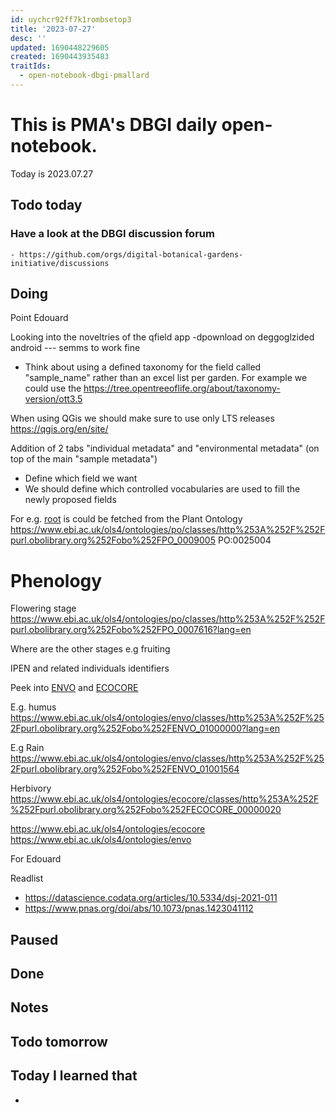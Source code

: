 ```yaml
---
id: uychcr92ff7k1rombsetop3
title: '2023-07-27'
desc: ''
updated: 1690448229605
created: 1690443935483
traitIds:
  - open-notebook-dbgi-pmallard
---
```



# This is PMA's DBGI daily open-notebook.

Today is 2023.07.27

## Todo today

### Have a look at the DBGI discussion forum
    - https://github.com/orgs/digital-botanical-gardens-initiative/discussions
###
###

## Doing

Point Edouard

Looking into the noveltries of the qfield app
-dpownload on deggoglzided android --- semms to work fine

- Think about using a defined taxonomy for the field called "sample_name" rather than an excel list per garden.
For example we could use the https://tree.opentreeoflife.org/about/taxonomy-version/ott3.5


When using QGis
we should make sure to use only LTS releases https://qgis.org/en/site/

Addition of 2 tabs "individual metadata" and "environmental metadata" (on top of the main "sample metadata")

- Define which field we want
- We should define which controlled vocabularies are used to fill the newly proposed fields


For e.g. [root](https://en.wikipedia.org/wiki/Root "In vascular plants, the roots are the organs of a plant that are modified to provide anchorage for the plant and take in water and nutrients into the plant body, which allows  plants to grow taller and faster. They are most often below the surface of the soil, but roots can also be aerial or aerating, that is, growing up above the ground or especially above water.") is could be fetched from the Plant Ontology https://www.ebi.ac.uk/ols4/ontologies/po/classes/http%253A%252F%252Fpurl.obolibrary.org%252Fobo%252FPO_0009005
PO:0025004

# Phenology
Flowering stage https://www.ebi.ac.uk/ols4/ontologies/po/classes/http%253A%252F%252Fpurl.obolibrary.org%252Fobo%252FPO_0007616?lang=en



Where are the other stages e.g fruiting 

IPEN and related individuals identifiers


Peek into [ENVO](https://www.ebi.ac.uk/ols4/ontologies/envo) and [ECOCORE](https://www.ebi.ac.uk/ols4/ontologies/ecocore)

E.g. humus https://www.ebi.ac.uk/ols4/ontologies/envo/classes/http%253A%252F%252Fpurl.obolibrary.org%252Fobo%252FENVO_01000000?lang=en

E.g Rain https://www.ebi.ac.uk/ols4/ontologies/envo/classes/http%253A%252F%252Fpurl.obolibrary.org%252Fobo%252FENVO_01001564


Herbivory https://www.ebi.ac.uk/ols4/ontologies/ecocore/classes/http%253A%252F%252Fpurl.obolibrary.org%252Fobo%252FECOCORE_00000020

https://www.ebi.ac.uk/ols4/ontologies/ecocore
https://www.ebi.ac.uk/ols4/ontologies/envo



For Edouard

Readlist 
- https://datascience.codata.org/articles/10.5334/dsj-2021-011
- https://www.pnas.org/doi/abs/10.1073/pnas.1423041112





## Paused

## Done

## Notes

## Todo tomorrow

###
###
###


## Today I learned that

-